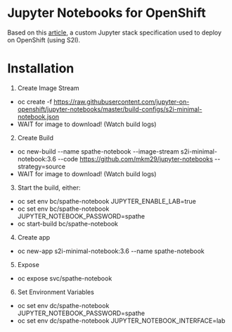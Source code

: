# Jupyter Notebooks for OpenShift  

Based on this [article](https://github.com/jupyter-on-openshift/jupyter-notebooks), a custom Jupyter stack specification used to deploy on OpenShift (using S2I). 

# Installation

1. Create Image Stream
  * oc create -f https://raw.githubusercontent.com/jupyter-on-openshift/jupyter-notebooks/master/build-configs/s2i-minimal-notebook.json
  * WAIT for image to download! (Watch build logs)
2. Create Build
  * oc new-build --name spathe-notebook --image-stream s2i-minimal-notebook:3.6 --code https://github.com/mkm29/jupyter-notebooks --strategy=source
  * WAIT for image to download! (Watch build logs)  
3. Start the build, either:
  * oc set env bc/spathe-notebook JUPYTER_ENABLE_LAB=true
  * oc set env bc/spathe-notebook JUPYTER_NOTEBOOK_PASSWORD=spathe
  * oc start-build bc/spathe-notebook
4. Create app
  * oc new-app s2i-minimal-notebook:3.6 --name spathe-notebook
5. Expose  
  * oc expose svc/spathe-notebook
6. Set Environment Variables  
  * oc set env dc/spathe-notebook JUPYTER_NOTEBOOK_PASSWORD=spathe  
  * oc set env dc/spathe-notebook JUPYTER_NOTEBOOK_INTERFACE=lab  